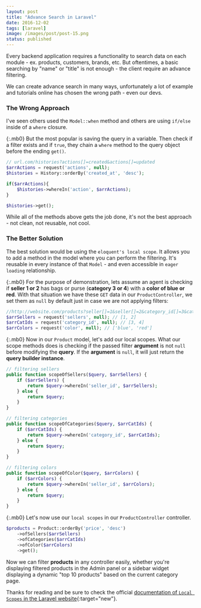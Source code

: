 ```yaml
---
layout: post
title: "Advance Search in Laravel"
date: 2016-12-02
tags: [laravel]
image: /images/post/post-15.png
status: published
--- 
```


Every backend application requires a functionality to search data on each module - ex. products, customers, brands, etc. But oftentimes, a basic searching by "name" or "title" is not enough - the client require an advance filtering.

We can create advance search in many ways, unfortunately a lot of example and tutorials online has chosen the wrong path - even our devs.

### The Wrong Approach
I've seen others used the ```Model::when``` method and others are using ```if/else``` inside of a ```where``` closure.

{:.mb0}
But the most popular is saving the query in a variable. Then check if a filter exists and if ```true```, they chain a ```where``` method to the query object before the ending ```get()```.

~~~php
// url.com/histories?actions[]=created&actions[]=updated
$arrActions = request('actions', null);
$histories = History::orderBy('created_at', 'desc');

if($arrActions){
    $histories->whereIn('action', $arrActions);
}

$histories->get();
~~~

While all of the methods above gets the job done, it's not the best approach - not clean, not reusable, not cool.


### The Better Solution
The best solution would be using the ```eloquent's local scope```. It allows you to add a method in the model where you can perform the filtering. It's reusable in every instance of that ```Model``` - and even accessible in ```eager loading``` relationship.

{:.mb0}
For the purpose of demonstration, lets assume an agent is checking if **seller 1 or 2** has bags or purse (**category 3 or 4**) with a **color of blue or red**.  With that situation we have these ```GET``` data in our ```ProductController```, we set them as ```null``` by default just in case we are not applying filters:

~~~php
//http://website.com/products?seller[]=1&seller[]=2&category_id[]=3&category_id[]=4&color[]=blue&color[]=red
$arrSellers = request('sellers', null); // [1, 2]
$arrCatIds = request('category_id', null); // [3, 4]
$arrColors = request('color', null); // ['blue', 'red']
~~~

{:.mb0}
Now in our ```Product``` model, let's add our local scopes. What our scope methods does is checking if the passed filter **argument** is not ```null``` before modifying the **query**. If the **argument** is ```null```, it will just return the **query builder instance**.

~~~php
// filtering sellers
public function scopeOfSellers($query, $arrSellers) {
    if ($arrSellers) {  
        return $query->whereIn('seller_id', $arrSellers);
    } else {
        return $query;
    }
}

// filtering categories
public function scopeOfCategories($query, $arrCatIds) {
    if ($arrCatIds) {  
        return $query->whereIn('category_id', $arrCatIds);
    } else {
        return $query;
    }
}

// filtering colors
public function scopeOfColor($query, $arrColors) {
    if ($arrColors) {  
        return $query->whereIn('seller_id', $arrColors);
    } else {
        return $query;
    }
}
~~~

{:.mb0}
Let's now use our ```local scopes``` in our ```ProductController``` controller.

~~~php
$products = Product::orderBy('price', 'desc')
    ->ofSellers($arrSellers)
    ->ofCategories($arrCatIds)
    ->ofColor($arrColors) 
    ->get();
~~~
 
Now we can filter **products** in any controller easily, whether you're displaying filtered products in the Admin panel or a sidebar widget displaying a dynamic "top 10 products" based on the current category page. 

Thanks for reading and be sure to check the official [documentation of ```Local Scopes``` in the Laravel website](https://laravel.com/docs/5.2/eloquent#local-scopes){:target="new"}.